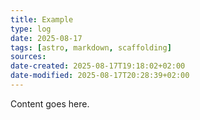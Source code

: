 ```yaml
---
title: Example
type: log
date: 2025-08-17
tags: [astro, markdown, scaffolding]
sources: 
date-created: 2025-08-17T19:18:02+02:00
date-modified: 2025-08-17T20:28:39+02:00
---
```


Content goes here.